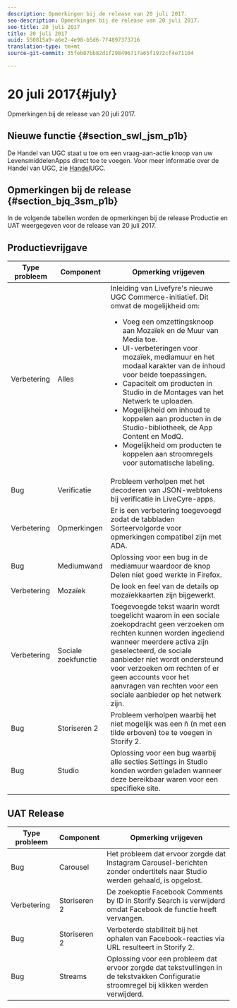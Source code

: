 ```yaml
---
description: Opmerkingen bij de release van 20 juli 2017.
seo-description: Opmerkingen bij de release van 20 juli 2017.
seo-title: 20 juli 2017
title: 20 juli 2017
uuid: 550815a9-a6e2-4e98-b5d6-7f4897373716
translation-type: tm+mt
source-git-commit: 35feb87bb82d1f298496717a65f1972cf4e71104

---
```



# 20 juli 2017{#july}

Opmerkingen bij de release van 20 juli 2017.

## Nieuwe functie {#section_swl_jsm_p1b}

De Handel van UGC staat u toe om een vraag-aan-actie knoop van uw LevensmiddelenApps direct toe te voegen. Voor meer informatie over de Handel van UGC, zie [Handel](../../../c-features-livefyre/c-ugc-commerce.md#c_ugc_commerce)UGC.

## Opmerkingen bij de release {#section_bjq_3sm_p1b}

In de volgende tabellen worden de opmerkingen bij de release Productie en UAT weergegeven voor de release van 20 juli 2017.

## Productievrijgave

| Type probleem | Component | Opmerking vrijgeven |
|--- |--- |--- |
| Verbetering | Alles | Inleiding van Livefyre&#39;s nieuwe UGC Commerce-initiatief. Dit omvat de mogelijkheid om:  <br><ul><li>Voeg een omzettingsknoop aan Mozaïek en de Muur van Media toe. </li><li>UI-verbeteringen voor mozaïek, mediamuur en het modaal karakter van de inhoud voor beide toepassingen. </li><li>Capaciteit om producten in Studio in de Montages van het Netwerk te uploaden.</li><li> Mogelijkheid om inhoud te koppelen aan producten in de Studio-bibliotheek, de App Content en ModQ.</li><li> Mogelijkheid om producten te koppelen aan stroomregels voor automatische labeling.</li></ul> |
| Bug | Verificatie | Probleem verholpen met het decoderen van JSON-webtokens bij verificatie in LiveCyre-apps. |
| Verbetering | Opmerkingen | Er is een verbetering toegevoegd zodat de tabbladen Sorteervolgorde voor opmerkingen compatibel zijn met ADA. |
| Bug | Mediumwand | Oplossing voor een bug in de mediamuur waardoor de knop Delen niet goed werkte in Firefox. |
| Verbetering | Mozaïek | De look en feel van de details op mozaïekkaarten zijn bijgewerkt. |
| Verbetering | Sociale zoekfunctie | Toegevoegde tekst waarin wordt toegelicht waarom in een sociale zoekopdracht geen verzoeken om rechten kunnen worden ingediend wanneer meerdere activa zijn geselecteerd, de sociale aanbieder niet wordt ondersteund voor verzoeken om rechten of er geen accounts voor het aanvragen van rechten voor een sociale aanbieder op het netwerk zijn. |
| Bug | Storiseren 2 | Probleem verholpen waarbij het niet mogelijk was een ñ (n met een tilde erboven) toe te voegen in Storify 2. |
| Bug | Studio | Oplossing voor een bug waarbij alle secties Settings in Studio konden worden geladen wanneer deze bereikbaar waren voor een specifieke site. |


## UAT Release

| **Type probleem** | **Component** | **Opmerking vrijgeven** |
|---|---|---|
| Bug | Carousel | Het probleem dat ervoor zorgde dat Instagram Carousel-berichten zonder ondertitels naar Studio werden gehaald, is opgelost. |
| Verbetering | Storiseren 2 | De zoekoptie Facebook Comments by ID in Storify Search is verwijderd omdat Facebook de functie heeft vervangen. |
| Bug | Storiseren 2 | Verbeterde stabiliteit bij het ophalen van Facebook-reacties via URL resulteert in Storify 2. |
| Bug | Streams | Oplossing voor een probleem dat ervoor zorgde dat tekstvullingen in de tekstvakken Configuratie stroomregel bij klikken werden verwijderd. |

